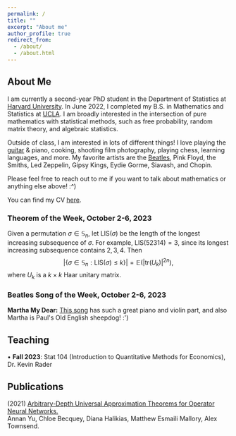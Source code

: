 ```yaml
---
permalink: /
title: ""
excerpt: "About me"
author_profile: true
redirect_from: 
  - /about/
  - /about.html
---
```

## About Me

I am currently a second-year PhD student in the Department of Statistics at [Harvard University](https://statistics.fas.harvard.edu/). In June 2022, I completed my B.S. in Mathematics and Statistics at [UCLA](https://ww3.math.ucla.edu/). I am broadly interested in the intersection of pure mathematics with statistical methods, such as free probability, random matrix theory, and algebraic statistics.

Outside of class, I am interested in lots of different things! I love playing the [guitar](https://mattesmaili.github.io/files/guitar.png) & piano, cooking, shooting film photography, playing chess, learning languages, and more. My favorite artists are the [Beatles](https://open.spotify.com/playlist/07ZKf7841juhmGlI6LMfBd?si=4511ac89f1d14618), Pink Floyd, the Smiths, Led Zeppelin, Gipsy Kings, Eydie Gorme, Siavash, and Chopin.

Please feel free to reach out to me if you want to talk about mathematics or anything else above! :^)

You can find my CV [here](https://mattesmaili.github.io/files/Matthew_Resume.pdf).

### Theorem of the Week, October 2-6, 2023

Given a permutation $\sigma \in \mathbb{S}_n$, let $\text{LIS}(\sigma)$ be the length of the longest increasing subsequence of $\sigma$. For example, $\text{LIS}(52314) = 3$, since its longest increasing subsequence contains $2, 3, 4$. Then $$|\{\sigma \in \mathbb{S}_n : \text{LIS}(\sigma) \leq k\}|
= \mathbb E\left(\left|\text{tr}(U_k)\right|^{2n}\right),$$ where $U_k$ is a $k\times k$ Haar unitary matrix.

### Beatles Song of the Week, October 2-6, 2023

**Martha My Dear:** [This song](https://open.spotify.com/track/1swmf4hFMJYRNA8Rq9PVaW?si=0230d09e57544620) has such a great piano and violin part, and also Martha is Paul's Old English sheepdog! :')

## Teaching

• **Fall 2023**: Stat 104 (Introduction to Quantitative Methods for Economics), Dr. Kevin Rader

## Publications

(2021) [Arbitrary-Depth Universal Approximation Theorems for Operator Neural Networks.](https://arxiv.org/abs/2109.11354)  
Annan Yu, Chloe Becquey, Diana Halikias, Matthew Esmaili Mallory, Alex Townsend.

